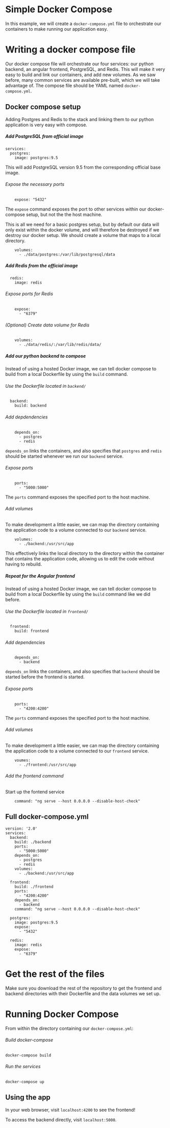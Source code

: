 # Simple Docker Compose

In this example, we will create a `docker-compose.yml` file to orchestrate our containers to make running our application easy.

# Writing a docker compose file

Our docker compose file will orchestrate our four services: our python backend, an angular frontend, PostgreSQL, and Redis. This will make it very easy to build and link our containers, and add new volumes. As we saw before, many common services are available pre-built, which we will take advantage of. The compose file should be YAML named `docker-compose.yml`.

## Docker compose setup

Adding Postgres and Redis to the stack and linking them to our python application is very easy with compose.

##### Add PostgreSQL from official image
```
services:
  postgres:
    image: postgres:9.5
```
This will add PostgreSQL version 9.5 from the corresponding official base image.

###### Expose the necessary ports
```
    expose: "5432"
```

The `expose` command exposes the port to other services within our docker-compose setup, but not the the host machine.

This is all we need for a basic postgres setup, but by default our data will only exist within the docker volume, and will therefore be destroyed if we destroy our docker setup. We should create a volume that maps to a local directory.

```
    volumes:
      - ./data/postgres:/var/lib/postgresql/data
```

##### Add Redis from the official image
```
  redis:
    image: redis
```

###### Expose ports for Redis

```
    expose:
      - "6379"
```      
###### (Optional) Create data volume for Redis
```
    volumes:
      - ./data/redis/:/var/lib/redis/data/
```

##### Add our python backend to compose

Instead of using a hosted Docker image, we can tell docker compose to build from a local Dockerfile by using the `build` command.

###### Use the Dockerfile located in `backend/`

```
  backend:
    build: backend
```

###### Add depdendencies
```
    depends_on:
      - postgres
      - redis
```
`depends_on` links the containers, and also specifies that `postgres` and `redis` should be started whenever we run our `backend` service.

###### Expose ports
```
    ports:
      - "5000:5000"
```

The `ports` command exposes the specified port to the host machine.

###### Add volumes
To make development a little easier, we can map the directory containing the application code to a volume connected to our `backend` service.

```
    volumes:
      - ./backend:/usr/src/app
```

This effectively links the local directory to the directory within the container that contains the application code, allowing us to edit the code without having to rebuild.

##### Repeat for the Angular frontend

Instead of using a hosted Docker image, we can tell docker compose to build from a local Dockerfile by using the `build` command like we did before.

###### Use the Dockerfile located in `frontend/`

```
  frontend:
    build: frontend
```

###### Add dependencies
```
    depends_on:
      - backend
```
`depends_on` links the containers, and also specifies that `backend` should be started before the frontend is started.

###### Expose ports
```
    ports:
      - "4200:4200"
```

The `ports` command exposes the specified port to the host machine.

###### Add volumes
To make development a little easier, we can map the directory containing the application code to a volume connected to our `frontend` service.

```
    voumes:
      - ./frontend:/usr/src/app
```
###### Add the frontend command
Start up the fontend service

```
    command: "ng serve --host 0.0.0.0 --disable-host-check"
```

## Full docker-compose.yml

```
version: '2.0'
services:
  backend:
    build: ./backend
    ports:
      - "5000:5000"
    depends_on:
      - postgres
      - redis
    volumes:
      - ./backend:/usr/src/app
  
  frontend:
    build: ./frontend
    ports:
      - "4200:4200"
    depends_on:
      - backend
    command: "ng serve --host 0.0.0.0 --disable-host-check"

  postgres:
    image: postgres:9.5
    expose:
      - "5432"

  redis:
    image: redis
    expose:
      - "6379"

```

# Get the rest of the files
Make sure you download the rest of the repository to get the frontend and backend 
directories with their Dockerfile and the data volumes we set up.

# Running Docker Compose
From within the directory containing our `docker-compose.yml`:

###### Build docker-compose
```
docker-compose build
```

###### Run the services
```
docker-compose up
```

## Using the app

In your web browser, visit `localhost:4200` to see the frontend!

To access the backend directly, visit `localhost:5000`.
